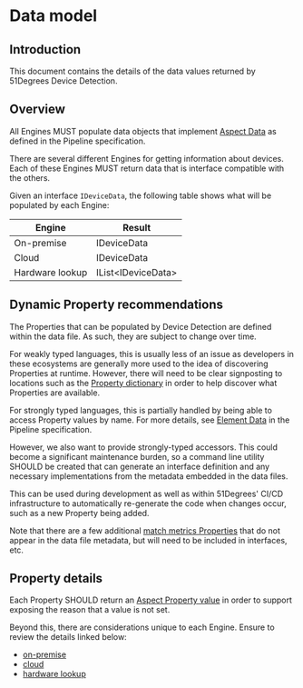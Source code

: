 # Data model

## Introduction

This document contains the details of the data values returned by 51Degrees
Device Detection.

## Overview

All Engines MUST populate data objects that
implement [Aspect Data](../pipeline-specification/conceptual-overview.md#aspect-data)
as defined in the Pipeline specification.

There are several different Engines for getting information about devices. Each
of these Engines MUST return data that is interface compatible with the others.

Given an interface `IDeviceData`, the following table shows what will be
populated by each Engine:

| Engine          | Result                   |
|-----------------|--------------------------|
| On-premise      | IDeviceData              |
| Cloud           | IDeviceData              |
| Hardware lookup | IList&lt;IDeviceData&gt; |

## Dynamic Property recommendations

The Properties that can be populated by Device Detection are defined within the
data file. As such, they are subject to change over time.

For weakly typed languages, this is usually less of an issue as developers in
these ecosystems are generally more used to the idea of discovering Properties
at runtime. However, there will need to be clear signposting to locations such as
the [Property dictionary](https://51degrees.com/developers/property-dictionary)
in order to help discover what Properties are available.

For strongly typed languages, this is partially handled by being able to access
Property values by name. For more details,
see [Element Data](../pipeline-specification/conceptual-overview.md#element-data)
in the Pipeline specification.

However, we also want to provide strongly-typed accessors. This could become a
significant maintenance burden, so a command line utility SHOULD be created that
can generate an interface definition and any necessary implementations from the
metadata embedded in the data files.

This can be used during development as well as within 51Degrees' CI/CD
infrastructure to automatically re-generate the code when changes occur, such as
a new Property being added.

Note that there are a few additional
[match metrics Properties](pipeline-elements/device-detection-on-premise.md#match-metric-properties)
that do not appear in the data file metadata, but will need to be included in
interfaces, etc.

## Property details

Each Property SHOULD return
an [Aspect Property value](../pipeline-specification/features/properties.md#null-values)
in order to support exposing the reason that a value is not set.

Beyond this, there are considerations unique to each Engine. Ensure to review
the details linked below:

- [on-premise](pipeline-elements/device-detection-on-premise.md#metadata)
- [cloud](pipeline-elements/device-detection-cloud.md#start-up-activity)
- [hardware lookup](part3/pipeline-elements/hardware-profile-lookup-cloud.md#start-up-activity)


